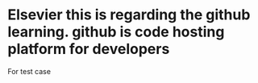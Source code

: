 # Elsevier this is regarding the github learning. github is code hosting platform for developers 
For test case
